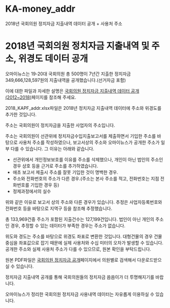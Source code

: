 # KA-money_addr
2018년 국회의원 정치자금 지출내역 데이터 공개 + 사용처 주소

# 2018년 국회의원 정치자금 지출내역 및 주소, 위경도 데이터 공개

오마이뉴스는 19-20대 국회의원 총 500명이 7년간 지출한 정치자금 349,666,128,597원의 지출내역을 공개했습니다.(선거자금 포함) 

이에 대한 파일과 자세한 설명은 [국회의원 정치자금 지출내역 데이터 공개(2012~2018)](https://github.com/OhmyNews/KA-money)페이지를 참조해 주세요.

2018_KAPF_addr.xlsx파일은 2018년 정치자금 지출내역 데이터에 주소와 위경도를 추가한 것입니다.

주소는 국회의원이 정치자금을 지출한 사업자의 주소입니다.

주소는 국회의원이 선관위에 정치자금수입지출보고서를 제출하면서 기입한 주소를 바탕으로 사용처 주소를 작성하였으나, 보고서상의 주소와 오마이뉴스가 공개한 주소가 일부 다를 수 있습니다. 그 이유는 아래와 같습니다.

- 선관위에서 개인정보보호를 이유를 주소를 삭제했으나, 개인이 아닌 법인의 주소인 경우 상호 등을 근거로 주소를 추가하였습니다.
- 애초 보고서 제출시 주소를 잘못 기입한 것이 명백한 경우.
- 주소와 전화번호의 주소가 다른 경우.(주소는 본사 주소를 적고, 전화번호는 지점 전화번호를 기입한 경우 등)
- 정제과정에서의 실수

위와 같은 이유로 보고서 상의 주소와 다른 경우가 있습니다. 추정은 사업자등록번호와 전화번호 등을 바탕으로 지역구 등을 참조해 추정했습니다. 

총 133,969건중 주소가 포함된 지출건수는 127,199건입니다. 법인이 아닌 개인의 주소인 경우, 추정할 수 있는 데이터가 부족한 경우는 주소가 없습니다.

위도와 경도는 주소를 바탕으로 위경도 좌표로 변환한 것입니다. 대형건물의 경우 건물 중심을 좌표값으로 잡기 때문에 실제 사용처와 수십 미터의 오차가 발생할 수 있습니다.
공개한 주소와 실제 사용처 주소가 다를 수 있으므로, 원본 확인을 부탁드립니다. 

원본 PDF파일은 [국회의원 정치자금 공개](http://www.ohmynews.com/NWS_Web/Event/Special/20spf.aspx)페이지에서 의원별로 검색해서 다운로드받으실 수 있습니다.

정치자금 지출내역 공개를 통해 국회의원들의 정치자금 씀씀이가 더 투명해지기를 바랍니다.

오마이뉴스가 정리한 국회의원 정치자금 사용내역 데이터는 자유롭게 이용하실 수 있습니다. 
